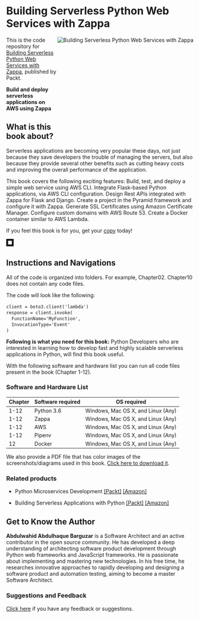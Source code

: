 # Building Serverless Python Web Services with Zappa

<a href="https://www.packtpub.com/application-development/building-serverless-python-web-services-zappa?utm_source=github&utm_medium=repository&utm_campaign=9781788837613 "><img src="https://d255esdrn735hr.cloudfront.net/sites/default/files/imagecache/ppv4_main_book_cover/B09614.png" alt="Building Serverless Python Web Services with Zappa" height="256px" align="right"></a>

This is the code repository for [Building Serverless Python Web Services with Zappa](https://www.packtpub.com/application-development/building-serverless-python-web-services-zappa?utm_source=github&utm_medium=repository&utm_campaign=9781788837613 ), published by Packt.

**Build and deploy serverless applications on AWS using Zappa**

## What is this book about?
Serverless applications are becoming very popular these days, not just because they save developers the trouble of managing the servers, but also because they provide several other benefits such as cutting heavy costs and improving the overall performance of the application.

This book covers the following exciting features:
Build, test, and deploy a simple web service using AWS CLI. 
Integrate Flask-based Python applications, via AWS CLI configuration. 
Design Rest APIs integrated with Zappa for Flask and Django. 
Create a project in the Pyramid framework and configure it with Zappa. 
Generate SSL Certificates using Amazon Certificate Manager. 
Configure custom domains with AWS Route 53. 
Create a Docker container similar to AWS Lambda. 

If you feel this book is for you, get your [copy](https://www.amazon.com/dp/1788837614) today!

<a href="https://www.packtpub.com/?utm_source=github&utm_medium=banner&utm_campaign=GitHubBanner"><img src="https://raw.githubusercontent.com/PacktPublishing/GitHub/master/GitHub.png" 
alt="https://www.packtpub.com/" border="5" /></a>

## Instructions and Navigations
All of the code is organized into folders. For example, Chapter02.
Chapter10 does not contain any code files.

The code will look like the following:
```
client = boto3.client('lambda')
response = client.invoke(
  FunctionName='MyFunction',
  InvocationType='Event'
)
```

**Following is what you need for this book:**
Python Developers who are interested in learning how to develop fast and highly scalable serverless applications in Python, will find this book useful.

With the following software and hardware list you can run all code files present in the book (Chapter 1-12).
### Software and Hardware List
| Chapter | Software required | OS required |
| -------- | ------------------------------------ | ----------------------------------- |
| 1-12 | Python 3.6 | Windows, Mac OS X, and Linux (Any) |
| 1-12 | Zappa | Windows, Mac OS X, and Linux (Any) |
| 1-12 | AWS | Windows, Mac OS X, and Linux (Any) |
| 1-12 | Pipenv | Windows, Mac OS X, and Linux (Any) |
| 12 | Docker | Windows, Mac OS X, and Linux (Any) |

We also provide a PDF file that has color images of the screenshots/diagrams used in this book. [Click here to download it](https://www.packtpub.com/sites/default/files/downloads/BuildingServerlessPythonWebServiceswithZappa_ColorImages.pdf).

### Related products
* Python Microservices Development [[Packt]](https://www.packtpub.com/web-development/python-microservices-development?utm_source=github&utm_medium=repository&utm_campaign=) [[Amazon]](https://www.amazon.com/dp/1785881116)

* Building Serverless Applications with Python [[Packt]](https://www.packtpub.com/application-development/building-serverless-applications-python?utm_source=github&utm_medium=repository&utm_campaign=9781787288676 ) [[Amazon]](https://www.amazon.com/dp/1787288676)


## Get to Know the Author
**Abdulwahid Abdulhaque Barguzar**
is a Software Architect and an active contributor in the open source community. He has developed a deep understanding of architecting software product development through Python web frameworks and JavaScript frameworks. He is passionate about implementing and mastering new technologies. In his free time, he researches innovative approaches to rapidly developing and designing a software product and automation testing, aiming to become a master Software Architect.

### Suggestions and Feedback
[Click here](https://docs.google.com/forms/d/e/1FAIpQLSdy7dATC6QmEL81FIUuymZ0Wy9vH1jHkvpY57OiMeKGqib_Ow/viewform) if you have any feedback or suggestions.
